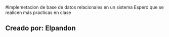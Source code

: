 #implemetacion de base de datos relacionales en un sistema
Espero que se realicen más practicas en clase  
## Creado por: Elpandon
